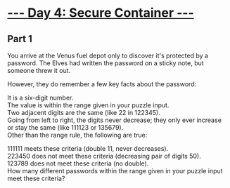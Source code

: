 # [--- Day 4: Secure Container ---](https://adventofcode.com/2019/day/4)

## Part 1  

You arrive at the Venus fuel depot only to discover it's protected by a password. The Elves had written the password on a sticky note, but someone threw it out.  

However, they do remember a few key facts about the password:  

It is a six-digit number.  
The value is within the range given in your puzzle input.  
Two adjacent digits are the same (like 22 in 122345).  
Going from left to right, the digits never decrease; they only ever increase or stay the same (like 111123 or 135679).  
Other than the range rule, the following are true:  

111111 meets these criteria (double 11, never decreases).  
223450 does not meet these criteria (decreasing pair of digits 50).  
123789 does not meet these criteria (no double).  
How many different passwords within the range given in your puzzle input meet these criteria?  
